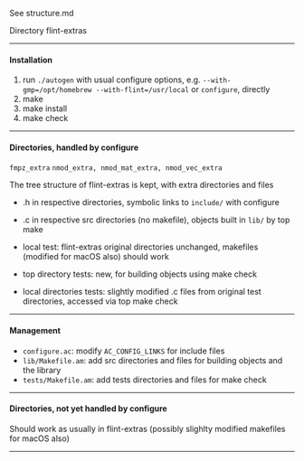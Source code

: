 See structure.md 

Directory flint-extras

---

#### Installation  

1. run `./autogen` with usual configure options, e.g. `--with-gmp=/opt/homebrew --with-flint=/usr/local`  or `configure`, directly 
2. make 
3. make install 
4. make check

---

#### Directories, handled by configure 

`fmpz_extra`
`nmod_extra, nmod_mat_extra, nmod_vec_extra`

The tree structure of flint-extras is kept, with extra directories and files 

- .h in respective directories, symbolic links to `include/` with configure 

- .c in respective src directories (no makefile), objects built in `lib/` by top make 

- local test: flint-extras original directories unchanged, makefiles (modified for macOS also) should work 

- top directory tests: new, for building objects using make check  

- local directories tests: slightly modified .c files from original test directories, accessed via top make check 


---

#### Management 

- `configure.ac`:  modify `AC_CONFIG_LINKS` for include files 
- `lib/Makefile.am`: add src directories and files for building objects and the library 
- `tests/Makefile.am`: add tests directories and files for make check 

---

#### Directories, not yet handled by configure 

Should work as usually in flint-extras (possibly slighlty modified makefiles for macOS also)

---

#### 
